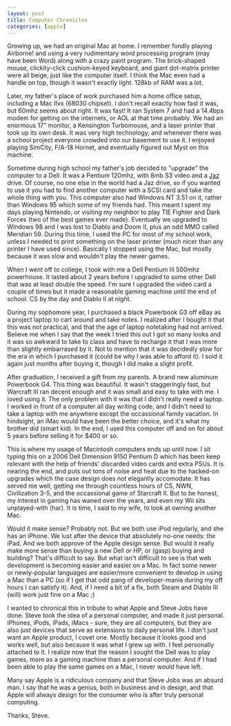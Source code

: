 ```yaml
---
layout: post
title: Computer Chronicles
categories: [apple]
---
```


Growing up, we had an original Mac at home.  I remember fondly playing Airborne! and using a very rudimentary word processing program (may have been Word) along with a crazy paint program.  The brick-shaped mouse, clickity-click cushion-keyed keyboard, and giant dot-matrix printer were all beige, just like the computer itself.  I think the Mac even had a handle on top, though it wasn't exactly light.  128kb of RAM was a lot.

Later, my father's place of work purchased him a home office setup, including a Mac IIvx (68030 chipset).  I don't recall exactly how fast it was, but 60mhz seems about right.  It was fast!  It ran System 7 and had a 14.4bps modem for getting on the internets, or AOL at that time probably.  We had an enormous 17" monitor, a Kensington Turbomouse, and a laser printer that took up its own desk.  It was very high technology, and whenever there was a school project everyone crowded into our basement to use it.  I enjoyed playing SimCity, F/A-18 Hornet, and eventually figured out Myst on this machine.

Sometime during high school my father's job decided to "upgrade" the computer to a Dell.  It was a Pentium 120mhz, with 8mb S3 video and a [Jaz](http://en.wikipedia.org/wiki/Iomega_Jaz_drive) drive.  Of course, no one else in the world had a Jaz drive, so if you wanted to use it you had to find another computer with a SCSI card and take the whole thing with you.  This computer also had Windows NT 3.51 on it, rather than Windows 95 which some of my friends had.  This meant I spent my days playing Nintendo, or visiting my neighbor to play TIE Fighter and Dark Forces (two of the best games ever made).  Eventually we upgraded to Windows 98 and I was lost to Diablo and Doom II, plus an odd MMO called Meridian 59.  During this time, I used the PC for most of my school work, unless I needed to print something on the laser printer (much nicer than any printer I have used since).  Basically I stopped using the Mac, but mostly because it was slow and wouldn't play the newer games.

When I went off to college, I took with me a Dell Pentium III 500mhz powerhouse.  It lasted about 2 years before I upgraded to some other Dell that was at least double the speed.  I'm sure I upgraded the video card a couple of times but it made a reasonable gaming machine until the end of school.  CS by the day and Diablo II at night.

During my sophomore year, I purchased a black Powerbook G3 off eBay as a project laptop to cart around and take notes.  I realized after I bought it that this was not practical, and that the age of laptop notetaking had not arrived.  Believe me when I say that the week I tried this out I got so many looks and it was so awkward to take to class and have to recharge it that I was more than slightly embarrased by it.  Not to mention that it was decidedly slow for the era in which I purchased it (could be why I was able to afford it).  I sold it again just months after buying it, though I did make a slight profit.

After graduation, I received a gift from my parents.  A brand new aluminum Powerbook G4.  This thing was beautiful.  It wasn't staggeringly fast, but Warcraft III ran decent enough and it was small and easy to take with me.  I loved using it.  The only problem with it was that I didn't really need a laptop.  I worked in front of a computer all day writing code, and I didn't need to take a laptop with me anywhere except the occassional family vacation.  In hindsight, an iMac would have been the better choice, and it's what my brother did (smart kid).  In the end, I used this computer off and on for about 5 years before selling it for $400 or so.

This is where my usage of Macintosh computers ends up until now.  I sit typing this on a 2006 Dell Dimension 9150 Pentium D which has been keep relevant with the help of friends' discarded video cards and extra PSUs.  It is nearing the end, and puts out tons of noise and heat due to the hacked-on upgrades which the case design does not elegantly accomodate.  It has served me well, getting me through countless hours of CS, NWN, Civilization 3-5, and the occassional game of Starcraft II.  But to be honest, my interest in gaming has waned over the years, and even my Wii sits unplayed-with (har).  It is time, I said to my wife, to look at owning another Mac.

Would it make sense?  Probably not.  But we both use iPod regularly, and she has an iPhone.  We lust after the device that absolutely no-one needs: the iPad.  And we both approve of the Apple design sense.  But would it really make more sense than buying a new Dell or HP, or (gasp) buying and building?  That's difficult to say.  But what isn't difficult to see is that web development is becoming easier and easier on a Mac.  In fact some newer or newly-popular languages are easier/more convenient to develop in using a Mac than a PC (so if I get that odd pang of developer-mania during my off hours I can satisfy it).  And, if I need a bit of a fix, both Steam and Diablo III (will) work just fine on a Mac ;)

I wanted to chronical this in tribute to what Apple and Steve Jobs have done.  Steve took the idea of a personal computer, and made it just personal.  iPhones, iPods, iPads, iMacs - sure, they are all computers, but they are also just devices that serve as extensions to daily personal life.  I don't just want an Apple product, I covet one.  Mostly because it looks good and works well, but also because it was what I grew up with.  I feel personally attached to it.  I realize now that the reason I sought the Dell was to play games, more as a gaming machine than a personal computer.  And if I had been able to play the same games on a Mac, I never would have left.

Many say Apple is a ridiculous company and that Steve Jobs was an absurd man.  I say that he was a genius, both in business and in design, and that Apple will always design for the consumer who is after truly personal computing.

Thanks, Steve.